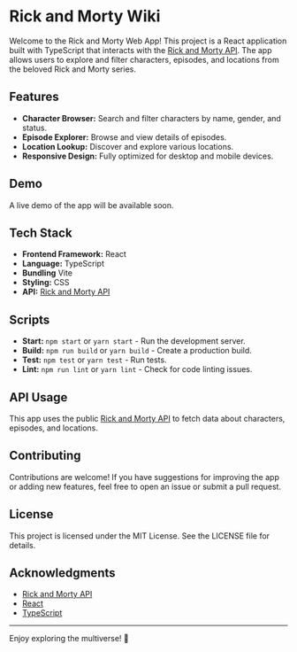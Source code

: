 # Rick and Morty Wiki

Welcome to the Rick and Morty Web App! This project is a React application built with TypeScript that interacts with the [Rick and Morty API](https://rickandmortyapi.com/). The app allows users to explore and filter characters, episodes, and locations from the beloved Rick and Morty series.

## Features

- **Character Browser:** Search and filter characters by name, gender, and status.
- **Episode Explorer:** Browse and view details of episodes.
- **Location Lookup:** Discover and explore various locations.
- **Responsive Design:** Fully optimized for desktop and mobile devices.

## Demo

A live demo of the app will be available soon.

## Tech Stack

- **Frontend Framework:** React
- **Language:** TypeScript
- **Bundling** Vite
- **Styling:** CSS
- **API:** [Rick and Morty API](https://rickandmortyapi.com)

## Scripts

- **Start:** `npm start` or `yarn start` - Run the development server.
- **Build:** `npm run build` or `yarn build` - Create a production build.
- **Test:** `npm test` or `yarn test` - Run tests.
- **Lint:** `npm run lint` or `yarn lint` - Check for code linting issues.

## API Usage

This app uses the public [Rick and Morty API](https://rickandmortyapi.com) to fetch data about characters, episodes, and locations. 

## Contributing

Contributions are welcome! If you have suggestions for improving the app or adding new features, feel free to open an issue or submit a pull request.

## License

This project is licensed under the MIT License. See the LICENSE file for details.

## Acknowledgments

- [Rick and Morty API](https://rickandmortyapi.com/)
- [React](https://reactjs.org/)
- [TypeScript](https://www.typescriptlang.org/)

---

Enjoy exploring the multiverse! 🚀

